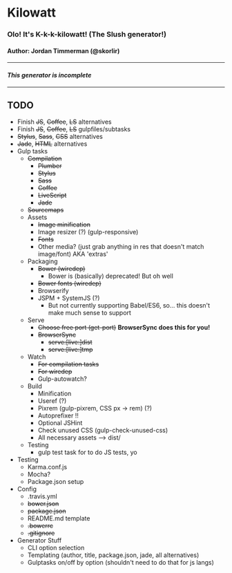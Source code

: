 # Kilowatt
### Olo! It's K-k-k-kilowatt! (The Slush generator!)
#### Author: Jordan Timmerman (@skorlir)
---
#### ***This generator is incomplete***
---

## TODO
- Finish ~~JS~~, ~~Coffee~~, ~~LS~~ alternatives
- Finish ~~JS~~, ~~Coffee~~, ~~LS~~ gulpfiles/subtasks
- ~~Stylus~~, ~~Sass~~, ~~CSS~~ alternatives
- ~~Jade~~, ~~HTML~~ alternatives
- Gulp tasks
  - ~~Compilation~~
    - ~~Plumber~~
    - ~~Stylus~~
    - ~~Sass~~
    - ~~Coffee~~
    - ~~LiveScript~~
    - ~~Jade~~
  - ~~Sourcemaps~~
  - Assets
    - ~~Image minification~~
    - Image resizer (?) (gulp-responsive)
    - ~~Fonts~~
    - Other media? (just grab anything in res that doesn't match image/font)
      AKA 'extras'
  - Packaging
    - ~~Bower (wiredep)~~
      - Bower is (basically) deprecated! But oh well
    - ~~Bower fonts (wiredep)~~
    - Browserify
    - JSPM + SystemJS (?)
      - But not currently supporting Babel/ES6, so...
        this doesn't make much sense to support
  - Serve
    - ~~Choose free port (get-port)~~ **BrowserSync does this for you!**
    - ~~BrowserSync~~
      - ~~serve:[live:]dist~~
      - ~~serve:[live:]tmp~~
  - Watch
    - ~~For compilation tasks~~
    - ~~For wiredep~~
    - Gulp-autowatch?
  - Build
    - Minification
    - Useref (?)
    - Pixrem (gulp-pixrem, CSS px -> rem) (?)
    - Autoprefixer !!
    - Optional JSHint
    - Check unused CSS (gulp-check-unused-css)
    - All necessary assets --> dist/
  - Testing
    - gulp test task for to do JS tests, yo
- Testing
  - Karma.conf.js
  - Mocha?
  - Package.json setup
- Config
  - .travis.yml
  - ~~bower.json~~
  - ~~package.json~~
  - README.md template
  - ~~.bowerrc~~
  - ~~.gitignore~~
- Generator Stuff
  - CLI option selection
  - Templating (author, title, package.json, jade, all alternatives)
  - Gulptasks on/off by option (shouldn't need to do that for js langs)
